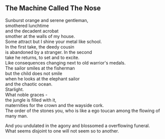 The Machine Called The Nose
---------------------------
Sunburst orange and serene gentleman,  
smothered lunchtime  
and the decadent acrobat  
smother at the walls of my house.  
Some attract but I shine your metal like school.  
In the first take, the deedy cousin  
is abandoned by a stranger. In the second  
take he returns, to set and to excite.  
Like consequences changing next to old warrior's medals.  
The sailor smiles at the fisherman  
but the child does not smile  
when he looks at the elephant sailor  
and the chaotic ocean.  
Starlight.  
What noble graces -  
the jungle is filled with it,  
maternities for the crown and the wayside cork.  
The order of the stones you, who is like a ego toucan among the flowing of many man.  
  
And you undulated in the agony and blossomed a overflowing funeral.  
What seems disjoint to one will not seem so to another.  
